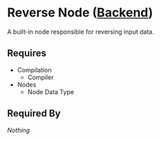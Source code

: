 # Reverse Node ([Backend](../backend.md))

A built-in node responsible for reversing input data.

## Requires

- Compilation
    - Compiler
- Nodes
    - Node Data Type

## Required By

*Nothing*
